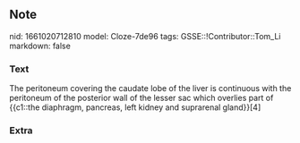 ## Note
nid: 1661020712810
model: Cloze-7de96
tags: GSSE::!Contributor::Tom_Li
markdown: false

### Text
<div>
  The peritoneum covering the caudate lobe of the liver is
  continuous with the peritoneum of the posterior wall of the
  lesser sac which overlies part of {{c1::the diaphragm, pancreas,
  left kidney and suprarenal gland}}[4]
</div>

### Extra

